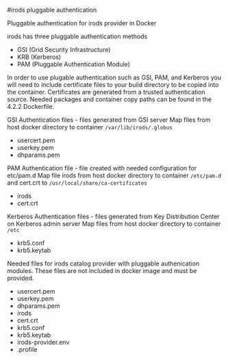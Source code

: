 #irods pluggable authentication

Pluggable authentication for irods provider in Docker

irods has three pluggable authentication methods

- GSI (Grid Security Infrastructure)
- KRB (Kerberos)
- PAM (Pluggable Authentication Module)

In order to use plugable authentication such as GSI, PAM, and Kerberos you will need to include certificate files to your build directory to be copied into the container. Certificates are generated from a trusted authentication source. Needed packages and container copy paths can be found in the 4.2.2 Dockerfile.

GSI Authentication files - files generated from GSI server
 Map files from host docker directory to container `/var/lib/irods/.globus`
- usercert.pem
- userkey.pem
- dhparams.pem

PAM Authentication file - file created with needed configuration for etc/pam.d
 Map file irods from host docker directory to container `/etc/pam.d` and cert.crt to `/usr/local/share/ca-certificates`
- irods
- cert.crt 

Kerberos Authentication files - files generated from Key Distribution Center on Kerberos admin server
 Map files from host docker directory to container `/etc`
- krb5.conf
- krb5.keytab


Needed files for irods catalog provider with pluggable authenication modules. These files are not included in docker image and must be provided.

- usercert.pem
- userkey.pem
- dhparams.pem
- irods
- cert.crt
- krb5.conf
- krb5.keytab
- irods-provider.env
- .profile
